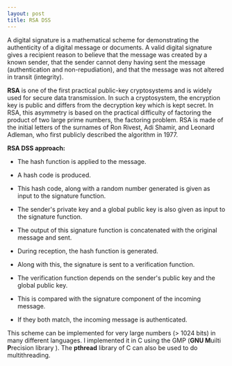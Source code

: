 ```yaml
---
layout: post
title: RSA DSS
---
```

A digital signature is a mathematical scheme for demonstrating the authenticity of a digital message or documents. 
A valid digital signature gives a recipient reason to believe that the message was created by a known sender, that the sender cannot deny having sent the message (authentication and non-repudiation), and that the message was not altered in transit (integrity).


**RSA** is one of the first practical public-key cryptosystems and is widely used for secure data transmission. 
In such a cryptosystem, the encryption key is public and differs from the decryption key which is kept secret. 
In RSA, this asymmetry is based on the practical difficulty of factoring the product of two large prime numbers, the factoring problem. RSA is made of the initial letters of the surnames of Ron Rivest, Adi Shamir, and Leonard Adleman, who first publicly described the algorithm in 1977.



__**RSA DSS approach:**__



* The hash function is applied to the message.


* A hash code is produced.


* This hash code, along with a random number generated is given as input to the signature function.


* The sender's private key and a global public key is also given as input to the signature function.


* The output of this signature function is concatenated with the original message and sent.


* During reception, the hash function is generated.


* Along with this, the signature is sent to a verification function.


* The verification function depends on the sender's public key and the global public key.


* This is compared with the signature component of the incoming message.


* If they both match, the incoming message is authenticated.

 
This scheme can be implemented for very large numbers (> 1024 bits) in many different languages. I implemented it in C using the 
GMP (**GNU M**uilti **P**recision library ). The **pthread** library of C can also be used to do multithreading. 
 
 
